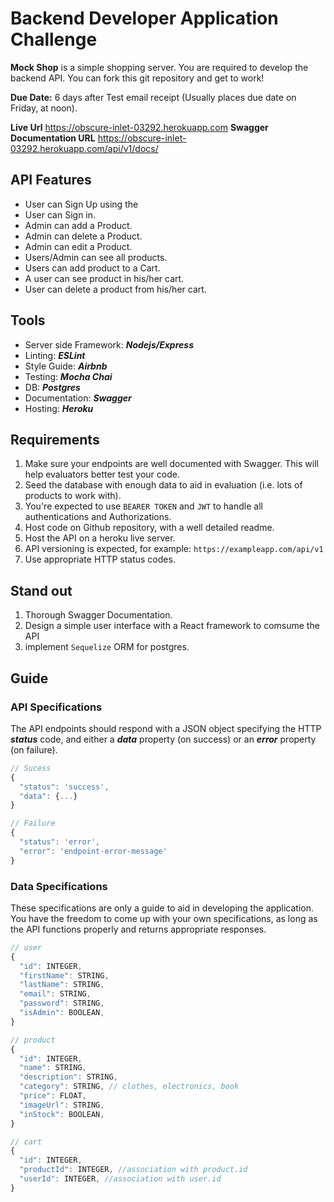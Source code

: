 # Backend Developer Application Challenge

**Mock Shop** is a simple shopping server. You are required to develop the backend API. 
You can fork this git repository and get to work!

**Due Date:** 6 days after Test email receipt (Usually places due date on Friday, at noon).

**Live Url**  https://obscure-inlet-03292.herokuapp.com
**Swagger Documentation URL** https://obscure-inlet-03292.herokuapp.com/api/v1/docs/


## API Features

- User can Sign Up using the 
- User can Sign in.
- Admin can add a Product.
- Admin can delete a Product.
- Admin can edit a Product.
- Users/Admin can see all products.
- Users can add product to a Cart.
- A user can see product in his/her cart.
- User can delete a product from his/her cart.

## Tools
- Server side Framework: ***Nodejs/Express***
- Linting: ***ESLint***
- Style Guide: ***Airbnb***
- Testing: ***Mocha Chai***
- DB: ***Postgres***
- Documentation: ***Swagger***
- Hosting: ***Heroku***

## Requirements
1. Make sure your endpoints are well documented with Swagger. This will help evaluators better test your code.
2. Seed the database with enough data to aid in evaluation (i.e. lots of products to work with).
3. You're expected to use `BEARER TOKEN` and `JWT` to handle all authentications and Authorizations.
4. Host code on Github repository, with a well detailed readme.
5. Host the API on a heroku live server.
6. API versioning is expected, for example: `https://exampleapp.com/api/v1`
7. Use appropriate HTTP status codes.


## Stand out
1. Thorough Swagger Documentation.
2. Design a simple user interface with a React framework to comsume the API
3. implement `Sequelize` ORM for postgres.

## Guide
### API Specifications
The API endpoints should respond with a JSON object specifying the HTTP ***status*** code, and either a ***data*** property (on success) or an ***error*** property (on failure).

```javascript
// Sucess
{
  "status": 'success',
  "data": {...}
}

// Failure
{
  "status": 'error',
  "error": 'endpoint-error-message'
}
```

### Data Specifications
These specifications are only a guide to aid in developing the application. You have the freedom to come up with your own specifications, as long as the API functions properly and returns appropriate responses. 

```javascript
// user
{
  "id": INTEGER,
  "firstName": STRING,
  "lastName": STRING,
  "email": STRING,
  "password": STRING,
  "isAdmin": BOOLEAN,
}

// product
{
  "id": INTEGER,
  "name": STRING,
  "description": STRING,
  "category": STRING, // clothes, electronics, book
  "price": FLOAT,
  "imageUrl": STRING,
  "inStock": BOOLEAN,
}

// cart
{
  "id": INTEGER,
  "productId": INTEGER, //association with product.id
  "userId": INTEGER, //association with user.id
}
```
